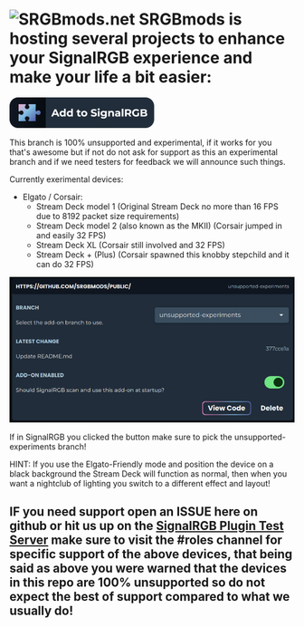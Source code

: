 ![SRGBmods.net](https://srgbmods.net/img/srgbmods-banner.png?v=2022)
**SRGBmods is hosting several projects to enhance your SignalRGB experience and make your life a bit easier:**
===
[![Click here to add this repo to SignalRGB](https://github.com/SRGBmods/public/blob/unsupported-experiments/_images/add-to-signalrgb.png)](https://srgbmods.net/s?p=addon/install?url=https://github.com/SRGBmods/public/)

This branch is 100% unsupported and experimental, if it works for you that's awesome but if not do not ask for support as this an experimental branch and if we need testers for feedback we will announce such things.

Currently exerimental devices:
* Elgato / Corsair:
	* Stream Deck model 1 (Original Stream Deck no more than 16 FPS due to 8192 packet size requirements)
	* Stream Deck model 2 (also known as the MKII) (Corsair jumped in and easily 32 FPS)
	* Stream Deck XL (Corsair still involved and 32 FPS)
	* Stream Deck + (Plus) (Corsair spawned this knobby stepchild and it can do 32 FPS)

![Screenshot of the branch you need to pick!](https://github.com/SRGBmods/public/blob/unsupported-experiments/_images/pick-branch.jpg)

If in SignalRGB you clicked the button make sure to pick the unsupported-experiments branch!

HINT: If you use the Elgato-Friendly mode and position the device on a black background the Stream Deck will function as normal, then when you want a nightclub of lighting you switch to a different effect and layout!

## IF you need support open an ISSUE here on github or hit us up on the [SignalRGB Plugin Test Server](https://discord.gg/J5dwtcNhqC) make sure to visit the #roles channel for specific support of the above devices, that being said as above you were warned that the devices in this repo are 100% unsupported so do not expect the best of support compared to what we usually do!